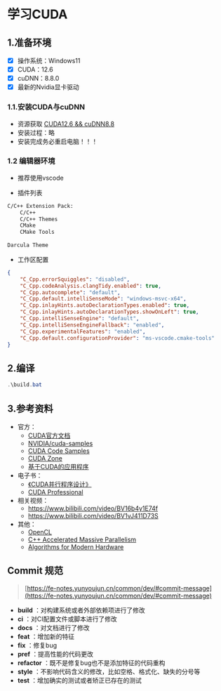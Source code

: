 # 学习CUDA

## 1.准备环境
- [x] 操作系统：Windows11
- [x] CUDA：12.6
- [x] cuDNN：8.8.0
- [x] 最新的Nvidia显卡驱动

### 1.1.安装CUDA与cuDNN

<!-- - 推荐在windows上使用 [**scoop**](https://scoop.sh) ：

> Scoop是一个Windows下的命令行包管理器，类似于Linux下的apt-get或yum。使用Scoop，你可以方便地安装、升级和卸载各种软件包，而无需手动下载和安装。Scoop的包管理方式类似于Homebrew，它使用GitHub上的存储库来管理软件包。Scoop支持自动更新和版本控制，可以轻松地管理多个版本的软件包。Scoop还支持自定义存储库和桶，可以方便地添加自己的软件包。Scoop是一个开源项目，可以在GitHub上找到它的源代码和文档。

```powershell
scoop bucket add versions
scoop install versions/cuda11.6
```

- 下载 [`cuDNN`](https://pan.baidu.com/s/1tcxxyhBh1wl5_toUFbcMGw?pwd=2013) 并解压到cuda安装目录的根目录，默认安装路径为 `C:\Users\用户名\scoop\apps\cuda11.6\11.6.2` 

- current文件夹相当于快捷方式，可使用 `scoop reset` 切换版本：

```powershell
scoop reset cuda11.6
``` -->

- 资源获取 [CUDA12.6 && cuDNN8.8](https://pan.baidu.com/s/1paZ-MSXFU-ubKce14qWDsQ?pwd=qgyz)
- 安装过程：略
- 安装完成务必重启电脑！！！

### 1.2 编辑器环境

- 推荐使用vscode

- 插件列表

```txt
C/C++ Extension Pack:
	C/C++
	C/C++ Themes
	CMake
	CMake Tools
	
Darcula Theme
```

- 工作区配置

```json
{    
    "C_Cpp.errorSquiggles": "disabled",
    "C_Cpp.codeAnalysis.clangTidy.enabled": true,
    "C_Cpp.autocomplete": "default",
    "C_Cpp.default.intelliSenseMode": "windows-msvc-x64",
    "C_Cpp.inlayHints.autoDeclarationTypes.enabled": true,
    "C_Cpp.inlayHints.autoDeclarationTypes.showOnLeft": true,
    "C_Cpp.intelliSenseEngine": "default",
    "C_Cpp.intelliSenseEngineFallback": "enabled",
    "C_Cpp.experimentalFeatures": "enabled",
    "C_Cpp.default.configurationProvider": "ms-vscode.cmake-tools"
}
```

## 2.编译
```powershell
.\build.bat
```

## 3.参考资料
- 官方：
    - [CUDA官方文档](https://docs.nvidia.com/cuda/) 
    - [NVIDIA/cuda-samples](https://github.com/NVIDIA/cuda-samples) 
    - [CUDA Code Samples](https://developer.nvidia.com/cuda-code-samples) 
    - [CUDA Zone](https://developer.nvidia.com/cuda-zone) 
    - [基于CUDA的应用程序](https://developer.nvidia.com/cuda-action-research-apps) 
- 电子书：
    - [《CUDA并行程序设计》](https://pan.baidu.com/s/16Q-lNmrZIrXqYjTBeBArnQ?pwd=pj27) 
    - [CUDA Professional](https://github.com/brucefan1983/CUDA-Programming)
- 相关视频：
    - https://www.bilibili.com/video/BV16b4y1E74f 
    - https://www.bilibili.com/video/BV1vJ411D73S 
- 其他：
    - [OpenCL](https://www.khronos.org/opencl) 
    - [C++ Accelerated Massive Parallelism](https://learn.microsoft.com/zh-cn/cpp/parallel/amp/cpp-amp-cpp-accelerated-massive-parallelism?view=msvc-170) 
    - [Algorithms for Modern Hardware](https://en.algorithmica.org/hpc/) 


## Commit 规范
> [https://fe-notes.yunyoujun.cn/common/dev/#commit-message](https://fe-notes.yunyoujun.cn/common/dev/#commit-message)

- **build** ：对构建系统或者外部依赖项进行了修改
- **ci** ：对CI配置文件或脚本进行了修改
- **docs** ：对文档进行了修改
- **feat** ：增加新的特征
- **fix** ：修复bug
- **pref** ：提高性能的代码更改
- **refactor** ：既不是修复bug也不是添加特征的代码重构
- **style** ：不影响代码含义的修改，比如空格、格式化、缺失的分号等
- **test** ：增加确实的测试或者矫正已存在的测试